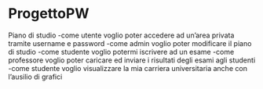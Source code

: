 # ProgettoPW
Piano di studio
-come utente voglio poter accedere ad un’area privata tramite username e password
-come admin voglio poter modificare il piano di studio
-come studente voglio potermi iscrivere ad un esame
-come professore voglio poter caricare ed inviare i risultati degli esami agli studenti
-come studente voglio visualizzare la mia carriera universitaria anche con l’ausilio di grafici
